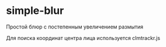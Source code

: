 # simple-blur

Простой блюр с постепенным увеличением размытия

Для поиска координат центра лица используется clmtrackr.js
